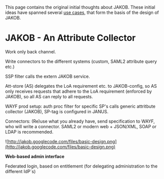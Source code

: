 This page contains the original initial thoughts about JAKOB. These initial ideas have spanned several [use cases](UseCases.md), that form the basis of the design of JAKOB.

# JAKOB - An Attribute Collector #

Work only back channel.

Write connectors to the different systems (custom, SAML2 attribute query etc.)

SSP filter calls the extern JAKOB service.

Att-store (AS) delegates the LoA requirement etc. to JAKOB-config, so AS only receives requests that adhere to the LoA requirement (enforced by JAKOB), so all AS can reply to all requests.

WAYF prod setup: auth proc filter for specific SP's calls generic attritbute collector (JAKOB),  SP-tag is configured in JANUS.

Connectors: (Re)use what you already have, send specification to WAYF, who will write a connector. SAML2 or modern web + JSON/XML, SOAP or LDAP is recommended.

![http://jakob.googlecode.com/files/basic-design.png](http://jakob.googlecode.com/files/basic-design.png)

**Web-based admin interface**

Federated login, based on entitlement (for delegating administration to the different IdP´s)